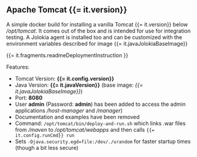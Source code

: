 ## Apache Tomcat {{= it.version}}

A simple docker build for installing a vanilla Tomcat {{= it.version}} below
*/opt/tomcat*. It comes out of the box and is intended for use for
integration testing. A Jolokia agent is installed too and can be customized 
with the environment variables described for image {{= it.javaJolokiaBaseImage}}

{{= it.fragments.readmeDeploymentInstruction }}

Features:

* Tomcat Version: **{{= it.config.version}}**
* Java Version: **{{= it.javaVersion}}** (base image: *{{= it.javaJolokiaBaseImage}}*)
* Port: **8080**
* User **admin** (Password: **admin**) has been added to access the admin
  applications */host-manager* and */manager*)
* Documentation and examples have been removed
* Command: `/opt/tomcat/bin/deploy-and-run.sh` which links .war files from */maven* to 
  */opt/tomcat/webapps* and then calls `{{= it.config.runCmd}} run`
* Sets `-Djava.security.egd=file:/dev/./urandom` for faster startup times
  (though a bit less secure)
  
